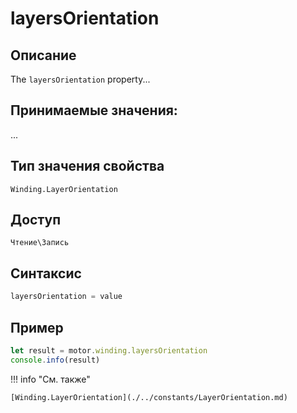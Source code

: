 # layersOrientation

## Описание
The `layersOrientation` property...

## Принимаемые значения:
...

## Тип значения свойства
`Winding.LayerOrientation`

## Доступ
`Чтение\Запись`

## Синтаксис
```javascript
layersOrientation = value
```

## Пример
```javascript linenums="1"
let result = motor.winding.layersOrientation
console.info(result)
```

!!! info "См. также"

    [Winding.LayerOrientation](./../constants/LayerOrientation.md)

